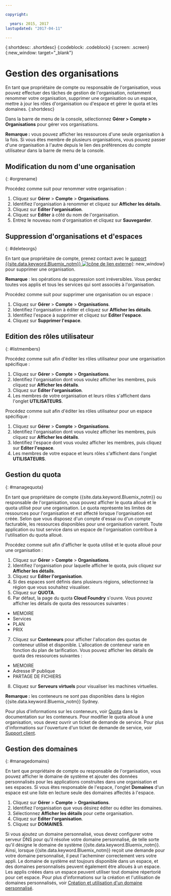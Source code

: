 ```yaml
---

copyright:

  years: 2015, 2017
lastupdated: "2017-04-11"

---
```


{:shortdesc: .shortdesc}
{:codeblock: .codeblock}
{:screen: .screen}
{:new_window: target="_blank"}

# Gestion des organisations
En tant que propriétaire de compte ou responsable de l'organisation, vous pouvez effectuer des tâches de gestion de l'organisation, notamment renommer votre organisation, supprimer une organisation ou un espace, mettre à jour les rôles d'organisation ou d'espace et gérer le quota et les domaines.
{:shortdesc}

Dans la barre de menu de la console, sélectionnez **Gérer > Compte > Organisations** pour gérer vos organisations. 

**Remarque :** vous pouvez afficher les ressources d'une seule organisation à la fois. Si vous êtes membre de plusieurs organisations, vous pouvez passer d'une organisation à l'autre depuis le lien des préférences du compte utilisateur dans la barre de menu de la console.

## Modification du nom d'une organisation
{: #orgrename}

Procédez comme suit pour renommer votre organisation :
1. Cliquez sur **Gérer** > **Compte** > **Organisations**.
2. Identifiez l'organisation à renommer et cliquez sur **Afficher les détails**.
3. Cliquez sur **Editer l'organisation**.
4. Cliquez sur **Editer** à côté du nom de l'organisation.
5. Entrez le nouveau nom d'organisation et cliquez sur **Sauvegarder**.

## Suppression d'organisations et d'espaces
{: #deleteorgs}

En tant que propriétaire de compte, prenez contact avec le [support {{site.data.keyword.Bluemix_notm}} ![Icône de lien externe](../icons/launch-glyph.svg)](http://ibm.biz/bluemixsupport){: new_window} pour supprimer une organisation.

**Remarque** : les opérations de suppression sont irréversibles. Vous perdez toutes vos applis et tous les services qui sont associés à l'organisation.

Procédez comme suit pour supprimer une organisation ou un espace :
1. Cliquez sur **Gérer** > **Compte** > **Organisations**.
2. Identifiez l'organisation à éditer et cliquez sur **Afficher les détails**.
3. Identifiez l'espace à supprimer et cliquez sur **Editer l'espace**.
4. Cliquez sur **Supprimer l'espace**.

## Edition des rôles utilisateur
{: #listmembers}

Procédez comme suit afin d'éditer les rôles utilisateur pour une organisation spécifique :
1. Cliquez sur **Gérer** &gt; **Compte** &gt; **Organisations**.
2. Identifiez l'organisation dont vous voulez afficher les membres, puis cliquez sur **Afficher les détails**.
3. Cliquez sur **Editer l'organisation**.
4. Les membres de votre organisation et leurs rôles s'affichent dans l'onglet **UTILISATEURS**.

Procédez comme suit afin d'éditer les rôles utilisateur pour un espace spécifique :
1. Cliquez sur **Gérer** &gt; **Compte** &gt; **Organisations**.
2. Identifiez l'organisation dont vous voulez afficher les membres, puis cliquez sur **Afficher les détails**.
3. Identifiez l'espace dont vous voulez afficher les membres, puis cliquez sur **Editer l'espace**.
4. Les membres de votre espace et leurs rôles s'affichent dans l'onglet **UTILISATEURS**.

## Gestion du quota
{: #managequota}

En tant que propriétaire de compte {{site.data.keyword.Bluemix_notm}} ou responsable de l'organisation, vous pouvez afficher le quota alloué et le quota utilisé pour une organisation. Le quota représente les limites de ressources pour l'organisation et est affecté lorsque l'organisation est créée. Selon que vous disposez d'un compte d'essai ou d'un compte facturable, les ressources disponibles pour une organisation varient. Toute application ou tout service dans un espace de l'organisation contribue à l'utilisation du quota alloué.

Procédez comme suit afin d'afficher le quota utilisé et le quota alloué pour une organisation :
1. Cliquez sur **Gérer** &gt; **Compte** &gt; **Organisations**.
2. Identifiez l'organisation pour laquelle afficher le quota, puis cliquez sur **Afficher les détails**.
3. Cliquez sur **Editer l'organisation**.
4. Si des espaces sont définis dans plusieurs régions, sélectionnez la région que vous souhaitez visualiser.
5. Cliquez sur **QUOTA**. 
6. Par défaut, la page du quota **Cloud Foundry** s'ouvre. Vous pouvez afficher les détails de quota des ressources suivantes :
 * MEMOIRE
 * Services
 * PLAN
 * PRIX
7. Cliquez sur **Conteneurs** pour afficher l'allocation des quotas de conteneur utilisé et disponible. L'allocation de conteneur varie en fonction du plan de tarification. Vous pouvez afficher les détails de quota des ressources suivantes :
 * MEMOIRE
 * Adresse IP publique
 * PARTAGE DE FICHIERS
8. Cliquez sur **Serveurs virtuels** pour visualiser les machines virtuelles.

**Remarque :** les conteneurs ne sont pas disponibles dans la région {{site.data.keyword.Bluemix_notm}} Sydney. 

Pour plus d'informations sur les conteneurs, voir [Quota](/docs/containers/container_planning.html#container_planning_quota) dans la documentation sur les conteneurs.
Pour modifier le quota alloué à une organisation, vous devez ouvrir un ticket de demande de service. Pour plus d'informations sur l'ouverture d'un ticket de demande de service, voir [Support client](/docs/support/index.html#contacting-support). 

## Gestion des domaines
{: #managedomains}

En tant que propriétaire de compte ou responsable de l'organisation, vous pouvez afficher le domaine de système et ajouter des données personnalisés pour les applications construites dans une organisation et ses espaces. Si vous êtes responsable de l'espace, l'onglet **Domaines** d'un espace est une liste en lecture seule des domaines affectés à l'espace.

1. Cliquez sur **Gérer** &gt; **Compte** &gt; **Organisations**.
2. Identifiez l'organisation que vous désirez éditer ou éditer les domaines.
3. Sélectionnez **Afficher les détails** pour cette organisation.
4. Cliquez sur **Editer l'organisation**.
5. Cliquez sur **DOMAINES**.

Si vous ajoutez un domaine personnalisé, vous devez configurer votre serveur DNS pour qu'il résolve votre domaine personnalisé, de telle sorte qu'il désigne le domaine de système {{site.data.keyword.Bluemix_notm}}. Ainsi, lorsque {{site.data.keyword.Bluemix_notm}} reçoit une demande pour votre domaine personnalisé, il peut l'acheminer correctement vers votre appli. Le domaine de système est toujours disponible dans un espace, et des domaines personnalisés peuvent également être alloués à un espace. Les applis créées dans un espace peuvent utiliser tout domaine répertorié pour cet espace. Pour plus d'informations sur la création et l'utilisation de domaines personnalisés, voir [Création et utilisation d'un domaine personnalisé](/docs/manageapps/updapps.html#domain).
